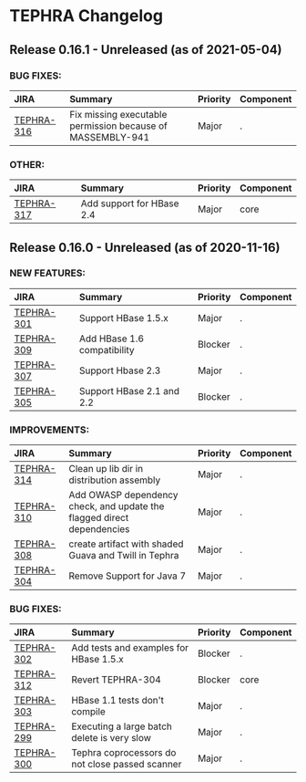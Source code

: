 
<!---
# Licensed to the Apache Software Foundation (ASF) under one
# or more contributor license agreements.  See the NOTICE file
# distributed with this work for additional information
# regarding copyright ownership.  The ASF licenses this file
# to you under the Apache License, Version 2.0 (the
# "License"); you may not use this file except in compliance
# with the License.  You may obtain a copy of the License at
#
#     http://www.apache.org/licenses/LICENSE-2.0
#
# Unless required by applicable law or agreed to in writing, software
# distributed under the License is distributed on an "AS IS" BASIS,
# WITHOUT WARRANTIES OR CONDITIONS OF ANY KIND, either express or implied.
# See the License for the specific language governing permissions and
# limitations under the License.
-->
# TEPHRA Changelog

## Release 0.16.1 - Unreleased (as of 2021-05-04)



### BUG FIXES:

| JIRA | Summary | Priority | Component |
|:---- |:---- | :--- |:---- |
| [TEPHRA-316](https://issues.apache.org/jira/browse/TEPHRA-316) | Fix missing executable permission because of MASSEMBLY-941 |  Major | . |


### OTHER:

| JIRA | Summary | Priority | Component |
|:---- |:---- | :--- |:---- |
| [TEPHRA-317](https://issues.apache.org/jira/browse/TEPHRA-317) | Add support for HBase 2.4 |  Major | core |



## Release 0.16.0 - Unreleased (as of 2020-11-16)



### NEW FEATURES:

| JIRA | Summary | Priority | Component |
|:---- |:---- | :--- |:---- |
| [TEPHRA-301](https://issues.apache.org/jira/browse/TEPHRA-301) | Support HBase 1.5.x |  Major | . |
| [TEPHRA-309](https://issues.apache.org/jira/browse/TEPHRA-309) | Add HBase 1.6 compatibility |  Blocker | . |
| [TEPHRA-307](https://issues.apache.org/jira/browse/TEPHRA-307) | Support Hbase 2.3 |  Major | . |
| [TEPHRA-305](https://issues.apache.org/jira/browse/TEPHRA-305) | Support HBase 2.1 and 2.2 |  Blocker | . |


### IMPROVEMENTS:

| JIRA | Summary | Priority | Component |
|:---- |:---- | :--- |:---- |
| [TEPHRA-314](https://issues.apache.org/jira/browse/TEPHRA-314) | Clean up lib dir in distribution assembly |  Major | . |
| [TEPHRA-310](https://issues.apache.org/jira/browse/TEPHRA-310) | Add OWASP dependency check, and update the flagged direct dependencies |  Major | . |
| [TEPHRA-308](https://issues.apache.org/jira/browse/TEPHRA-308) | create artifact with shaded Guava and Twill in Tephra |  Major | . |
| [TEPHRA-304](https://issues.apache.org/jira/browse/TEPHRA-304) | Remove Support for Java 7 |  Major | . |


### BUG FIXES:

| JIRA | Summary | Priority | Component |
|:---- |:---- | :--- |:---- |
| [TEPHRA-302](https://issues.apache.org/jira/browse/TEPHRA-302) | Add tests and examples for HBase 1.5.x |  Blocker | . |
| [TEPHRA-312](https://issues.apache.org/jira/browse/TEPHRA-312) | Revert TEPHRA-304 |  Blocker | core |
| [TEPHRA-303](https://issues.apache.org/jira/browse/TEPHRA-303) | HBase 1.1 tests don't compile |  Major | . |
| [TEPHRA-299](https://issues.apache.org/jira/browse/TEPHRA-299) | Executing a large batch delete is very slow |  Major | . |
| [TEPHRA-300](https://issues.apache.org/jira/browse/TEPHRA-300) | Tephra coprocessors do not close passed scanner |  Major | . |


